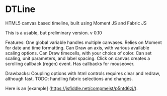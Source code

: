 # DTLine
HTML5 canvas based timeline, built using Moment JS and Fabric JS

This is a usable, but preliminary version.  v 0.10

Features: 
   One global variable handles multiple canvases.
   Relies on Moment for date and time formatting.
   Can Draw an axis, with various available scaling options.
   Can Draw timecells, with your choice of color.
   Can set scaling, unit parameters, and label spacing.
   Click on canvas creates a scrolling callback (regen) event.
   Has callbacks for mouseover.
   
Drawbacks:
   Coupling options with html controls requires clear and redraw, although fast.
   TODO: handling fabric selections and changes.
   
Here is an [example] (https://jsfiddle.net/compmeist/p5ntd6zj/).
